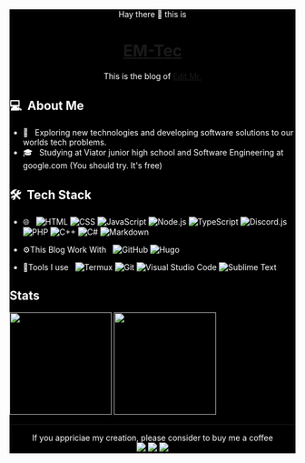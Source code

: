 <div style="background-color: Black; color: white;"><div align="center">
Hay there 👋 this is
  
# [EM-Tec](http://em-tec.github.io)
This is the blog of [Edit Mr.](https://github.com/Edit-Mr)
</div>

## 💻 &nbsp;About Me 
- 🤔 &nbsp; Exploring new technologies and developing software solutions to our worlds tech problems.
- 🎓 &nbsp; Studying at Viator junior high school and Software Engineering at google.com (You should try. It's free)

## 🛠 &nbsp;Tech Stack
- 🌐 &nbsp;
  ![HTML](https://img.shields.io/badge/-HTML-333333?style=flat&logo=HTML5)
  ![CSS](https://img.shields.io/badge/-CSS-333333?style=flat&logo=CSS3&logoColor=1572B6)
  ![JavaScript](https://img.shields.io/badge/-JavaScript-333333?style=flat&logo=javascript)
  ![Node.js](https://img.shields.io/badge/-Node.js-333333?style=flat&logo=node.js)
  ![TypeScript](https://img.shields.io/badge/-ReactTypeScript-333333?style=flat&logo=typescript)
  ![Discord.js](https://img.shields.io/badge/-Discord.js-333333?style=flat&logo=discord.js)
  ![PHP](https://img.shields.io/badge/-PHP-333333?style=flat&logo=php)
  ![C++](https://img.shields.io/badge/-C++-333333?style=flat&logo=C)
  ![C#](https://img.shields.io/badge/-C%23-333333?style=flat&logo=c#)
  ![Markdown](https://img.shields.io/badge/-Markdown-333333?style=flat&logo=markdown)

- ⚙️This Blog Work With &nbsp;
  ![GitHub](https://img.shields.io/badge/-GitHub-333333?style=flat&logo=github)
  ![Hugo](https://img.shields.io/badge/-Hugo-333333?style=flat&logo=hugo)
- 🔧Tools I use &nbsp;
  ![Termux](https://img.shields.io/badge/-Termux-333333?style=flat&logo=termux)
  ![Git](https://img.shields.io/badge/-Git-333333?style=flat&logo=git)
  ![Visual Studio Code](https://img.shields.io/badge/-Visual%20Studio%20Code-333333?style=flat&logo=visual-studio-code&logoColor=007ACC)
  ![Sublime Text](https://img.shields.io/badge/-Sublime%20Text-333333?style=flat&logo=sublime-text)

## Stats
<p>
<a href="https://github.com/Edit-Mr">
  <img height="180em" src="https://github-readme-stats.vercel.app/api?username=EM-Tec&show_icons=true&theme=radical" />
  <img height="180em" src="https://github-readme-stats-eight-theta.vercel.app/api/top-langs/?username=EM-Tec&theme=radical&layout=compact&exclude_lang=java+r" />
</a>
</p>
  
*****
  
<p align="center">
If you appriciae my creation, please consider to buy me a coffee<br />
<a href="mailto:elvismao@ctemplar.com"><img src="https://img.shields.io/badge/-elvismao@ctemplar.com-D14836?style=flat-square&logo=Gmail&logoColor=white"/></a>
<a href="https://www.paypal.me/elvismao"><img src="https://img.shields.io/badge/-elvismao.070512@gmail.com-169BD7?style=flat-square&logo=PayPal&logoColor=white"/></a>
<img src="https://komarev.com/ghpvc/?username=edit-mr&style=flat-square"/>
</p></div>
